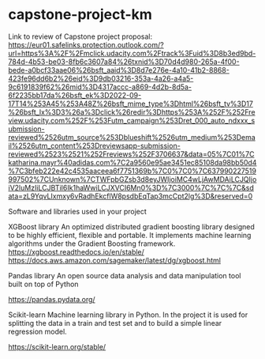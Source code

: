 # capstone-project-km

Link to review of Capstone project proposal: https://eur01.safelinks.protection.outlook.com/?url=https%3A%2F%2Fmclick.udacity.com%2Ftrack%3Fuid%3D8b3ed9bd-784d-4b53-be03-8fb6c3607a84%26txnid%3D70d4d980-265a-4f00-bede-a0bcf33aae06%26bsft_aaid%3D8d7e276e-4a10-41b2-8868-423fe96dd6b2%26eid%3D9db03216-353a-4a26-a4a5-9c6191839f62%26mid%3D4317accc-a869-4d2b-8d5a-6f2235bb17da%26bsft_ek%3D2022-09-17T14%253A45%253A48Z%26bsft_mime_type%3Dhtml%26bsft_tv%3D17%26bsft_lx%3D3%26a%3Dclick%26redir%3Dhttps%253A%252F%252Freview.udacity.com%252F%253Futm_campaign%253Dret_000_auto_ndxxx_submission-reviewed%2526utm_source%253Dblueshift%2526utm_medium%253Demail%2526utm_content%253Dreviewsapp-submission-reviewed%2523%2521%252Freviews%252F3706637&data=05%7C01%7Ckatharina.mayr%40adidas.com%7C2a9560e95ae3451ec85108da98bb50d4%7C3bfeb222e42c4535aaceea6f7751369b%7C0%7C0%7C637990227519997502%7CUnknown%7CTWFpbGZsb3d8eyJWIjoiMC4wLjAwMDAiLCJQIjoiV2luMzIiLCJBTiI6Ik1haWwiLCJXVCI6Mn0%3D%7C3000%7C%7C%7C&sdata=zL9YqvLIxmxy6vRadhEkcflW8psdbEqTap3mcCpt2lg%3D&reserved=0


Software and libraries used in your project

XGBoost library
An optimized distributed gradient boosting library designed to be highly efficient, flexible and portable. It implements machine learning algorithms under the Gradient Boosting framework.
https://xgboost.readthedocs.io/en/stable/
https://docs.aws.amazon.com/sagemaker/latest/dg/xgboost.html

Pandas library
An open source data analysis and data manipulation tool built on top of Python

https://pandas.pydata.org/

Scikit-learn
Machine learning library in Python. In the project it is used for splitting the data in a train and test set and to build a simple linear regression model.

https://scikit-learn.org/stable/